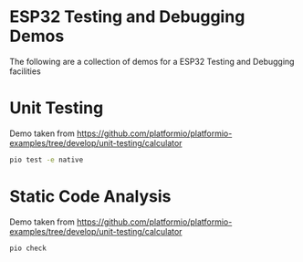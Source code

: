 # ESP32 Testing and Debugging Demos
The following are a collection of demos for a ESP32 Testing and Debugging facilities

# Unit Testing

Demo taken from https://github.com/platformio/platformio-examples/tree/develop/unit-testing/calculator

```bash
pio test -e native
```


# Static Code Analysis

Demo taken from https://github.com/platformio/platformio-examples/tree/develop/unit-testing/calculator

```bash
pio check
```



